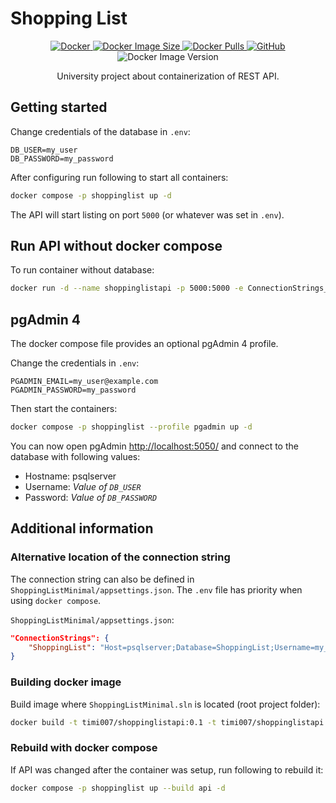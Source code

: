 # Shopping List

<p align="center">
    <a href="https://hub.docker.com/r/timi007/shoppinglistapi">
        <img alt="Docker" src="https://badgen.net/badge/icon/docker?icon=docker&label">
    </a>
    <a href="https://hub.docker.com/r/timi007/shoppinglistapi">
        <img alt="Docker Image Size" src="https://img.shields.io/docker/image-size/timi007/shoppinglistapi/latest">
    </a>
    <a href="https://hub.docker.com/r/timi007/shoppinglistapi">
        <img alt="Docker Pulls" src="https://img.shields.io/docker/pulls/timi007/shoppinglistapi">
    </a>
    <a href="https://github.com/Timi007/ShoppingListMinimal/blob/master/LICENSE">
        <img alt="GitHub" src="https://img.shields.io/github/license/Timi007/ShoppingListMinimal">
    </a>
    <img alt="Docker Image Version" src="https://img.shields.io/docker/v/timi007/shoppinglistapi/latest">
</p>

<p align="center">
    University project about containerization of REST API.
</p>

## Getting started

Change credentials of the database in `.env`:
```env
DB_USER=my_user
DB_PASSWORD=my_password
```

After configuring run following to start all containers:
```bash
docker compose -p shoppinglist up -d
```

The API will start listing on port `5000` (or whatever was set in `.env`).

## Run API without docker compose

To run container without database:
```bash
docker run -d --name shoppinglistapi -p 5000:5000 -e ConnectionStrings__ShoppingList="Host=db_host;Database=ShoppingList;Username=my_user;Password=my_password" timi007/shoppinglistapi:latest
```

## pgAdmin 4

The docker compose file provides an optional pgAdmin 4 profile.

Change the credentials in `.env`:
```env
PGADMIN_EMAIL=my_user@example.com
PGADMIN_PASSWORD=my_password
```

Then start the containers:
```bash
docker compose -p shoppinglist --profile pgadmin up -d
```

You can now open pgAdmin [http://localhost:5050/](http://localhost:5050/) and connect to the database with following values:
- Hostname: psqlserver
- Username: *Value of `DB_USER`*
- Password: *Value of `DB_PASSWORD`*

## Additional information

### Alternative location of the connection string

The connection string can also be defined in `ShoppingListMinimal/appsettings.json`. The `.env` file has priority when using `docker compose`.

`ShoppingListMinimal/appsettings.json`:
```json
"ConnectionStrings": {
    "ShoppingList": "Host=psqlserver;Database=ShoppingList;Username=my_user;Password=my_password"
}
```

### Building docker image

Build image where `ShoppingListMinimal.sln` is located (root project folder):
```bash
docker build -t timi007/shoppinglistapi:0.1 -t timi007/shoppinglistapi:latest -f ./ShoppingListMinimal/Dockerfile .
```

### Rebuild with docker compose

If API was changed after the container was setup, run following to rebuild it:
```bash
docker compose -p shoppinglist up --build api -d
```
